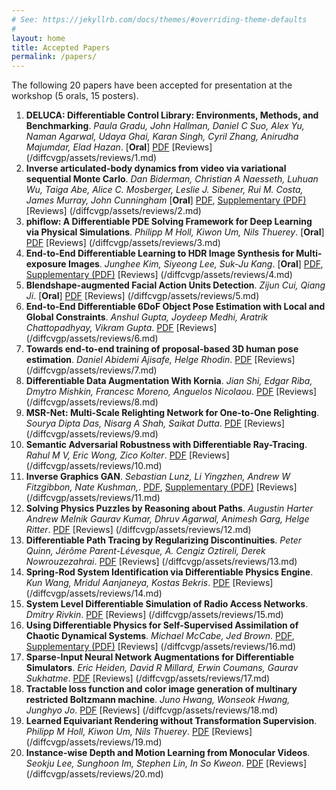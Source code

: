 ```yaml
---
# See: https://jekyllrb.com/docs/themes/#overriding-theme-defaults
#
layout: home
title: Accepted Papers
permalink: /papers/
---
```


The following 20 papers have been accepted for presentation at the workshop (5 orals, 15 posters).

1. **DELUCA: Differentiable Control Library: Environments, Methods, and Benchmarking**. *Paula Gradu, John Hallman, Daniel C Suo, Alex Yu, Naman Agarwal, Udaya Ghai, Karan Singh, Cyril Zhang, Anirudha Majumdar, Elad Hazan*. [**Oral**] [PDF](/diffcvgp/assets/papers/1.pdf) [Reviews] (/diffcvgp/assets/reviews/1.md)
2. **Inverse articulated-body dynamics from video via variational sequential Monte Carlo**. *Dan Biderman, Christian A Naesseth, Luhuan Wu, Taiga Abe, Alice C. Mosberger, Leslie J. Sibener, Rui M. Costa, James Murray, John Cunningham* [**Oral**] [PDF](/diffcvgp/assets/papers/2.pdf), [Supplementary (PDF)](/diffcvgp/assets/papers/2-supp.pdf) [Reviews] (/diffcvgp/assets/reviews/2.md)
3. **phiflow: A Differentiable PDE Solving Framework for Deep Learning via Physical Simulations**. *Philipp M Holl, Kiwon Um, Nils Thuerey*. [**Oral**] [PDF](/diffcvgp/assets/papers/3.pdf) [Reviews] (/diffcvgp/assets/reviews/3.md)
4. **End-to-End Differentiable Learning to HDR Image Synthesis for Multi-exposure Images**. *Junghee Kim, Siyeong Lee, Suk-Ju Kang*. [**Oral**] [PDF](/diffcvgp/assets/papers/4.pdf), [Supplementary (PDF)](/diffcvgp/assets/papers/4-supp.pdf) [Reviews] (/diffcvgp/assets/reviews/4.md)
5. **Blendshape-augmented Facial Action Units Detection**. *Zijun Cui, Qiang Ji*. [**Oral**] [PDF](/diffcvgp/assets/papers/5.pdf) [Reviews] (/diffcvgp/assets/reviews/5.md)
6. **End-to-End Differentiable 6DoF Object Pose Estimation with Local and Global Constraints**. *Anshul Gupta, Joydeep Medhi, Aratrik Chattopadhyay, Vikram Gupta*. [PDF](/diffcvgp/assets/papers/6.pdf) [Reviews] (/diffcvgp/assets/reviews/6.md)
7. **Towards end-to-end training of proposal-based 3D human pose estimation**. *Daniel Abidemi Ajisafe, Helge Rhodin*. [PDF](/diffcvgp/assets/papers/7.pdf) [Reviews] (/diffcvgp/assets/reviews/7.md)
8. **Differentiable Data Augmentation With Kornia**. *Jian Shi, Edgar Riba, Dmytro Mishkin, Francesc Moreno, Anguelos Nicolaou*. [PDF](/diffcvgp/assets/papers/8.pdf) [Reviews] (/diffcvgp/assets/reviews/8.md)
9. **MSR-Net: Multi-Scale Relighting Network for One-to-One Relighting**. *Sourya Dipta Das, Nisarg A Shah, Saikat Dutta*. [PDF](/diffcvgp/assets/papers/9.pdf) [Reviews] (/diffcvgp/assets/reviews/9.md)
10. **Semantic Adversarial Robustness with Differentiable Ray-Tracing**. *Rahul M V, Eric Wong, Zico Kolter*. [PDF](/diffcvgp/assets/papers/10.pdf) [Reviews] (/diffcvgp/assets/reviews/10.md)
11. **Inverse Graphics GAN**. *Sebastian Lunz, Li Yingzhen, Andrew W Fitzgibbon, Nate Kushman,*. [PDF](/diffcvgp/assets/papers/11.pdf), [Supplementary (PDF)](/diffcvgp/assets/papers/11-supp.pdf) [Reviews] (/diffcvgp/assets/reviews/11.md)
12. **Solving Physics Puzzles by Reasoning about Paths**. *Augustin Harter Andrew Melnik Gaurav Kumar, Dhruv Agarwal, Animesh Garg, Helge Ritter*. [PDF](/diffcvgp/assets/papers/12.pdf) [Reviews] (/diffcvgp/assets/reviews/12.md)
13. **Differentiable Path Tracing by Regularizing Discontinuities**. *Peter Quinn, Jérôme Parent-Lévesque, A. Cengiz Oztireli, Derek Nowrouzezahrai*. [PDF](/diffcvgp/assets/papers/13.pdf) [Reviews] (/diffcvgp/assets/reviews/13.md)
14. **Spring-Rod System Identification via Differentiable Physics Engine**. *Kun Wang, Mridul Aanjaneya, Kostas Bekris*. [PDF](/diffcvgp/assets/papers/14.pdf) [Reviews] (/diffcvgp/assets/reviews/14.md)
15. **System Level Differentiable Simulation of Radio Access Networks**. *Dmitry Rivkin*. [PDF](/diffcvgp/assets/papers/15.pdf) [Reviews] (/diffcvgp/assets/reviews/15.md)
16. **Using Differentiable Physics for Self-Supervised Assimilation of Chaotic Dynamical Systems**. *Michael McCabe, Jed Brown*. [PDF](/diffcvgp/assets/papers/16.pdf), [Supplementary (PDF)](/diffcvgp/assets/papers/16-supp.pdf) [Reviews] (/diffcvgp/assets/reviews/16.md)
17. **Sparse-Input Neural Network Augmentations for Differentiable Simulators**. *Eric Heiden, David R Millard, Erwin Coumans, Gaurav Sukhatme*. [PDF](/diffcvgp/assets/papers/17.pdf) [Reviews] (/diffcvgp/assets/reviews/17.md)
18. **Tractable loss function and color image generation of multinary restricted Boltzmann machine**. *Juno Hwang, Wonseok Hwang, Junghyo Jo*. [PDF](/diffcvgp/assets/papers/18.pdf) [Reviews] (/diffcvgp/assets/reviews/18.md)
19. **Learned Equivariant Rendering without Transformation Supervision**. *Philipp M Holl, Kiwon Um, Nils Thuerey*. [PDF](/diffcvgp/assets/papers/19.pdf) [Reviews] (/diffcvgp/assets/reviews/19.md)
20. **Instance-wise Depth and Motion Learning from Monocular Videos**. *Seokju Lee, Sunghoon Im, Stephen Lin, In So Kweon*. [PDF](/diffcvgp/assets/papers/20.pdf) [Reviews] (/diffcvgp/assets/reviews/20.md)
